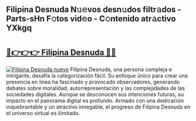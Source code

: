 ## Filipina Desnuda N𝚞𝚎vos desn𝚞dos filtr𝚊dos - Parts-sHn F𝚘tos vid𝚎o - C𝚘ntenido atr𝚊ctivo YXkgq

# <h2><a href="http://mb8fin.tromn.icu/?c=Filipina+Desnuda">🔗👉👉👉 Filipina Desnuda 🔗🔗</a></h2>

[![Filipina Desnuda nuevo](https://i.imgur.com/pEAQMta.gif)](http://mb8fin.tromn.icu/?c=Filipina+Desnuda)
Filipina Desnuda, una persona compleja e intrigante, desafía la categorización fácil. Su enfoque único para crear una presencia en línea ha fascinado y provocado observadores, generando debates sobre moralidad, autorrepresentación y las complejidades de las sociedades digitales. Aunque se desconocen sus intenciones futuras, su impacto en el panorama digital es profundo. Armado con una dedicación inquebrantable y un atractivo innegable, el progreso de Filipina Desnuda en el universo virtual es ilimitado.
